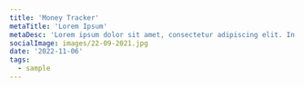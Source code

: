 ```yaml
---
title: 'Money Tracker'
metaTitle: 'Lorem Ipsum'
metaDesc: 'Lorem ipsum dolor sit amet, consectetur adipiscing elit. In lacinia sodales massa a porttitor. '
socialImage: images/22-09-2021.jpg
date: '2022-11-06'
tags:
  - sample
---
```

